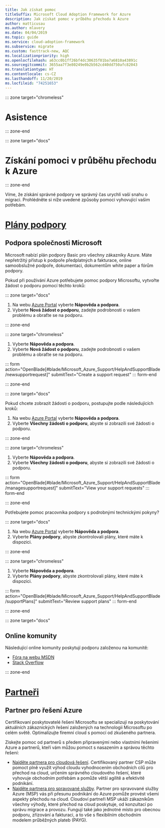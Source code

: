 ```yaml
---
title: Jak získat pomoc
titleSuffix: Microsoft Cloud Adoption Framework for Azure
description: Jak získat pomoc v průběhu přechodu k Azure
author: matticusau
ms.author: mlavery
ms.date: 04/04/2019
ms.topic: guide
ms.service: cloud-adoption-framework
ms.subservice: migrate
ms.custom: fasttrack-new, AQC
ms.localizationpriority: high
ms.openlocfilehash: a63cc0b1ff26bf4dc30635f01ba7a6810a43891c
ms.sourcegitcommit: 3655aa7f3e80249e0b2b562cd40dd750afc82043
ms.translationtype: HT
ms.contentlocale: cs-CZ
ms.lasthandoff: 11/20/2019
ms.locfileid: "74251653"
---
```

::: zone target="chromeless"

# <a name="assistance"></a>Asistence

::: zone-end

::: zone target="docs"

# <a name="obtain-assistance-during-your-journey-to-azure"></a>Získání pomoci v průběhu přechodu k Azure

::: zone-end

Víme, že získání správné podpory ve správný čas urychlí vaší snahu o migraci. Prohlédněte si níže uvedené způsoby pomoci vyhovující vašim potřebám.

# <a name="support-planstabsupportplans"></a>[Plány podpory](#tab/SupportPlans)

## <a name="microsoft-support"></a>Podpora společnosti Microsoft

Microsoft nabízí plán podpory Basic pro všechny zákazníky Azure. Máte nepřetržitý přístup k podpoře předplatných a fakturace, online samoobslužné podpoře, dokumentaci, dokumentům white paper a fórům podpory.

Pokud při používání Azure potřebujete pomoc podpory Microsoftu, vytvořte žádost o podporu pomocí těchto kroků:

::: zone target="docs"

1. Na webu [Azure Portal](https://portal.azure.com) vyberte **Nápověda a podpora**.
1. Vyberte **Nová žádost o podporu**, zadejte podrobnosti o vašem problému a obraťte se na podporu.

::: zone-end

::: zone target="chromeless"

1. Vyberte **Nápověda a podpora**.
1. Vyberte **Nová žádost o podporu**, zadejte podrobnosti o vašem problému a obraťte se na podporu.

::: form action="OpenBlade[#blade/Microsoft_Azure_Support/HelpAndSupportBlade/newsupportrequest]" submitText="Create a support request" ::: form-end

::: zone-end

::: zone target="docs"

Pokud chcete zobrazit žádosti o podporu, postupujte podle následujících kroků:

1. Na webu [Azure Portal](https://portal.azure.com) vyberte **Nápověda a podpora**.
1. Vyberte **Všechny žádosti o podporu**, abyste si zobrazili své žádosti o podporu.

::: zone-end

::: zone target="chromeless"

1. Vyberte **Nápověda a podpora**.
1. Vyberte **Všechny žádosti o podporu**, abyste si zobrazili své žádosti o podporu.

::: form action="OpenBlade[#blade/Microsoft_Azure_Support/HelpAndSupportBlade/managesupportrequest]" submitText="View your support requests" ::: form-end

::: zone-end

Potřebujete pomoc pracovníka podpory s podrobnými technickými pokyny?

::: zone target="docs"

1. Na webu [Azure Portal](https://portal.azure.com) vyberte **Nápověda a podpora**.
1. Vyberte **Plány podpory**, abyste zkontrolovali plány, které máte k dispozici.

::: zone-end

::: zone target="chromeless"

1. Vyberte **Nápověda a podpora**.
1. Vyberte **Plány podpory**, abyste zkontrolovali plány, které máte k dispozici.

::: form action="OpenBlade[#blade/Microsoft_Azure_Support/HelpAndSupportBlade/supportPlans]" submitText="Review support plans" ::: form-end

::: zone-end

::: zone target="docs"

## <a name="online-communities"></a>Online komunity

Následující online komunity poskytují podporu založenou na komunitě:

- [Fóra na webu MSDN](https://social.msdn.microsoft.com/Forums/home?forum=windowsazureplatform%2Cazuremarketplace%2Cwindowsazureplatformctp)
- [Stack Overflow](https://stackoverflow.com/questions/tagged/azure)

::: zone-end

# <a name="partnerstabpartners"></a>[Partneři](#tab/Partners)

## <a name="azure-solutions-partner"></a>Partner pro řešení Azure

Certifikovaní poskytovatelé řešení Microsoftu se specializují na poskytování aktuálních zákaznických řešení založených na technologii Microsoftu po celém světě. Optimalizujte firemní cloud s pomocí od zkušeného partnera.

Získejte pomoc od partnerů s předem připravenými nebo vlastními řešeními Azure a partnerů, kteří vám můžou pomoct s nasazením a správou těchto řešení:

- [Najděte partnera pro cloudová řešení](https://www.microsoft.com/solution-providers/home). Certifikovaný partner CSP může pomoct plně využít výhod cloudu vyhodnocením obchodních cílů pro přechod na cloud, určením správného cloudového řešení, které vyhovuje obchodním potřebám a pomůže větší agilitě a efektivitě podnikání.
- [Najděte partnera pro spravované služby](https://www.microsoft.com/solution-providers/search?cacheId=16a3b49b-fef2-449d-bdf0-628008114cca). Partner pro spravované služby Azure (MSP) vás při přesunu podnikání do Azure pomůže provést všemi aspekty přechodu na cloud. Cloudoví partneři MSP ukáží zákazníkům všechny výhody, které přechod na cloud poskytuje, od konzultací po správu migrace a provozu. Fungují také jako jednotné místo pro obecnou podporu, zřizování a fakturaci, a to vše s flexibilním obchodním modelem průběžných plateb (PAYG).
